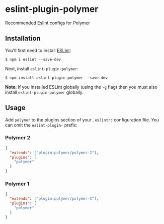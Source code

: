 # eslint-plugin-polymer

Recommended Eslint configs for Polymer

## Installation

You'll first need to install [ESLint](http://eslint.org):

```
$ npm i eslint --save-dev
```

Next, install `eslint-plugin-polymer`:

```
$ npm install eslint-plugin-polymer --save-dev
```

**Note:** If you installed ESLint globally (using the `-g` flag) then you must also install `eslint-plugin-polymer` globally.

## Usage

Add `polymer` to the plugins section of your `.eslintrc` configuration file. You can omit the `eslint-plugin-` prefix:

### Polymer 2

```json
{
  "extends": ["plugin:polymer/polymer-2"],
  "plugins": [
    "polymer"
  ]
}
```

### Polymer 1

```json
{
  "extends": ["plugin:polymer/polymer-1"],
  "plugins": [
    "polymer"
  ]
}
```
